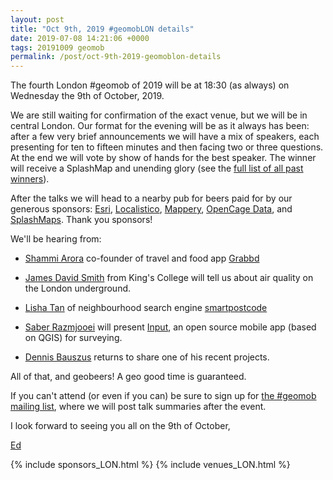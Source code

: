 ```yaml
--- 
layout: post
title: "Oct 9th, 2019 #geomobLON details"
date: 2019-07-08 14:21:06 +0000
tags: 20191009 geomob
permalink: /post/oct-9th-2019-geomoblon-details
---
```


The fourth London #geomob of 2019 will be at 18:30 (as always) on Wednesday the 
9th of October, 2019. 


We are still waiting for confirmation of the exact venue, but we will be in central London. Our format for the evening will be as it always has been: after a few very brief announcements we will have a mix of speakers, each presenting for ten to fifteen minutes and then facing two or three questions. At the end we will vote by show of hands for the best speaker. The winner will receive a SplashMap and unending glory (see the [full list of all past winners](http://geomobldn.org/past-speakers)). 

After the talks we will head to a nearby pub for beers paid for by our 
generous sponsors: 
[Esri](https://developers.arcgis.com/startups/),
[Localistico](https://localistico.com/),
[Mappery](http://mappery.org),
[OpenCage Data](https://opencagedata.com/), 
and [SplashMaps](http://www.splash-maps.com/).
Thank you sponsors! 

We'll be hearing from:

* [Shammi Arora](https://twitter.com/sarora211) co-founder of travel and food app [Grabbd](https://apps.apple.com/us/app/grabbd-social-foodie-travel/id1060585858?mt=8)

* [James David Smith](https://twitter.com/TheRealJimShady) from King's College will tell us about air quality on the London underground.

* [Lisha Tan](https://twitter.com/lisha_tan_uk) of neighbourhood search engine
[smartpostcode](https://www.smartpostcode.co.uk/)

* [Saber Razmjooei](https://www.linkedin.com/in/saber-razmjooei-321a753b/) will present [Input](https://inputapp.io), an open source mobile app (based on QGIS) for surveying.

* [Dennis Bauszus](https://twitter.com/goldrydigital) returns to share one of his recent projects. 

All of that, and geobeers! A geo good time is guaranteed.

If you can't attend (or even if you can) be sure to sign up for
[the #geomob mailing list](/mailing-list), where we will post talk summaries after the event.


I look forward to seeing you all on the 9th of October,

[Ed](https://twitter.com/freyfogle)

{% include sponsors_LON.html %}
{% include venues_LON.html %}
